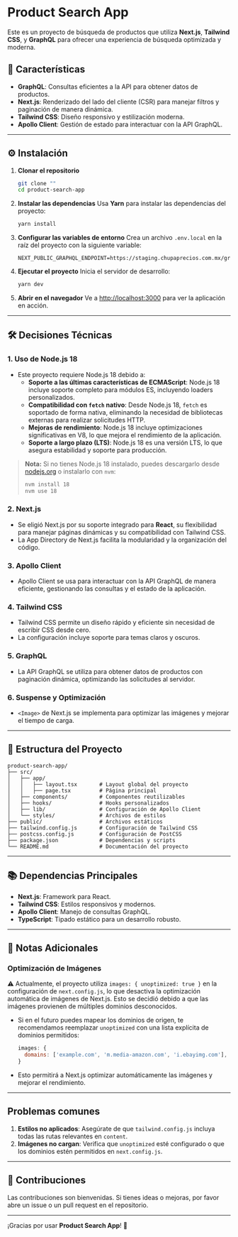 # Product Search App

Este es un proyecto de búsqueda de productos que utiliza **Next.js**, **Tailwind CSS**, y **GraphQL** para ofrecer una experiencia de búsqueda optimizada y moderna.

## 🚀 Características

- **GraphQL**: Consultas eficientes a la API para obtener datos de productos.
- **Next.js**: Renderizado del lado del cliente (CSR) para manejar filtros y paginación de manera dinámica.
- **Tailwind CSS**: Diseño responsivo y estilización moderna.
- **Apollo Client**: Gestión de estado para interactuar con la API GraphQL.

---

## ⚙️ Instalación

1. **Clonar el repositorio**

   ```bash
   git clone ""
   cd product-search-app
   ```

2. **Instalar las dependencias**
   Usa **Yarn** para instalar las dependencias del proyecto:

   ```bash
   yarn install
   ```

3. **Configurar las variables de entorno**
   Crea un archivo `.env.local` en la raíz del proyecto con la siguiente variable:

   ```env
   NEXT_PUBLIC_GRAPHQL_ENDPOINT=https://staging.chupaprecios.com.mx/graphql
   ```

4. **Ejecutar el proyecto**
   Inicia el servidor de desarrollo:

   ```bash
   yarn dev
   ```

5. **Abrir en el navegador**
   Ve a [http://localhost:3000](http://localhost:3000) para ver la aplicación en acción.

---

## 🛠 Decisiones Técnicas

### 1. **Uso de Node.js 18**

- Este proyecto requiere Node.js 18 debido a:
  - **Soporte a las últimas características de ECMAScript**: Node.js 18 incluye soporte completo para módulos ES, incluyendo loaders personalizados.
  - **Compatibilidad con `fetch` nativo**: Desde Node.js 18, `fetch` es soportado de forma nativa, eliminando la necesidad de bibliotecas externas para realizar solicitudes HTTP.
  - **Mejoras de rendimiento**: Node.js 18 incluye optimizaciones significativas en V8, lo que mejora el rendimiento de la aplicación.
  - **Soporte a largo plazo (LTS)**: Node.js 18 es una versión LTS, lo que asegura estabilidad y soporte para producción.

> **Nota:** Si no tienes Node.js 18 instalado, puedes descargarlo desde [nodejs.org](https://nodejs.org/) o instalarlo con `nvm`:
>
> ```bash
> nvm install 18
> nvm use 18
> ```

### 2. **Next.js**

- Se eligió Next.js por su soporte integrado para **React**, su flexibilidad para manejar páginas dinámicas y su compatibilidad con Tailwind CSS.
- La App Directory de Next.js facilita la modularidad y la organización del código.

### 3. **Apollo Client**

- Apollo Client se usa para interactuar con la API GraphQL de manera eficiente, gestionando las consultas y el estado de la aplicación.

### 4. **Tailwind CSS**

- Tailwind CSS permite un diseño rápido y eficiente sin necesidad de escribir CSS desde cero.
- La configuración incluye soporte para temas claros y oscuros.

### 5. **GraphQL**

- La API GraphQL se utiliza para obtener datos de productos con paginación dinámica, optimizando las solicitudes al servidor.

### 6. **Suspense y Optimización**

- `<Image>` de Next.js se implementa para optimizar las imágenes y mejorar el tiempo de carga.

---

## 📂 Estructura del Proyecto

```
product-search-app/
├── src/
│   ├── app/
│   │   ├── layout.tsx       # Layout global del proyecto
│   │   ├── page.tsx         # Página principal
│   ├── components/          # Componentes reutilizables
│   ├── hooks/               # Hooks personalizados
│   ├── lib/                 # Configuración de Apollo Client
│   └── styles/              # Archivos de estilos
├── public/                  # Archivos estáticos
├── tailwind.config.js       # Configuración de Tailwind CSS
├── postcss.config.js        # Configuración de PostCSS
├── package.json             # Dependencias y scripts
└── README.md                # Documentación del proyecto
```

---

## 📚 Dependencias Principales

- **Next.js**: Framework para React.
- **Tailwind CSS**: Estilos responsivos y modernos.
- **Apollo Client**: Manejo de consultas GraphQL.
- **TypeScript**: Tipado estático para un desarrollo robusto.

---

## 📝 Notas Adicionales

### Optimización de Imágenes

⚠️ Actualmente, el proyecto utiliza `images: { unoptimized: true }` en la configuración de `next.config.js`, lo que desactiva la optimización automática de imágenes de Next.js. Esto se decidió debido a que las imágenes provienen de múltiples dominios desconocidos.

- Si en el futuro puedes mapear los dominios de origen, te recomendamos reemplazar `unoptimized` con una lista explícita de dominios permitidos:
  ```javascript
  images: {
    domains: ['example.com', 'm.media-amazon.com', 'i.ebayimg.com'],
  }
  ```
- Esto permitirá a Next.js optimizar automáticamente las imágenes y mejorar el rendimiento.

---

## Problemas comunes

1. **Estilos no aplicados**: Asegúrate de que `tailwind.config.js` incluya todas las rutas relevantes en `content`.
2. **Imágenes no cargan**: Verifica que `unoptimized` esté configurado o que los dominios estén permitidos en `next.config.js`.

---

## 🤝 Contribuciones

Las contribuciones son bienvenidas. Si tienes ideas o mejoras, por favor abre un issue o un pull request en el repositorio.

---

¡Gracias por usar **Product Search App**! 🎉
